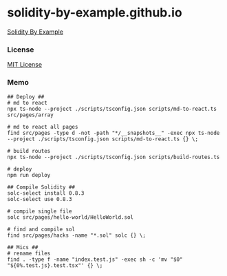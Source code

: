 # solidity-by-example.github.io

[Solidity By Example](https://solidity-by-example.org)

### License

[MIT License](LICENSE)

### Memo

```shell
## Deploy ##
# md to react
npx ts-node --project ./scripts/tsconfig.json scripts/md-to-react.ts src/pages/array

# md to react all pages
find src/pages -type d -not -path "*/__snapshots__" -exec npx ts-node --project ./scripts/tsconfig.json scripts/md-to-react.ts {} \;

# build routes
npx ts-node --project ./scripts/tsconfig.json scripts/build-routes.ts

# deploy
npm run deploy

## Compile Solidity ##
solc-select install 0.8.3
solc-select use 0.8.3

# compile single file
solc src/pages/hello-world/HelloWorld.sol

# find and compile sol
find src/pages/hacks -name "*.sol" solc {} \;

## Mics ##
# rename files
find . -type f -name "index.test.js" -exec sh -c 'mv "$0" "${0%.test.js}.test.tsx"' {} \;
```
